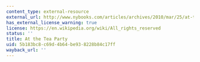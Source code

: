 ```yaml
---
content_type: external-resource
external_url: http://www.nybooks.com/articles/archives/2010/mar/25/at-the-tea-party/
has_external_license_warning: true
license: https://en.wikipedia.org/wiki/All_rights_reserved
status: ''
title: At the Tea Party
uid: 5b183bc8-c69d-4b64-be93-8228b84c17ff
wayback_url: ''
---
```

